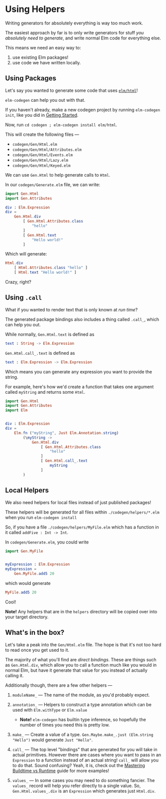 # Using Helpers

Writing generators for absolutely everything is way too much work.

The easiest approach by far is to only write generators for stuff _you absolutely need to generate_, and write normal Elm code for everything else.

This means we need an easy way to:

1. use existing Elm packages!
2. use code we have written locally.

## Using Packages

Let's say you wanted to generate some code that uses [`elm/html`](https://package.elm-lang.org/packages/elm/html/latest/)!

`elm-codegen` can help you out with that.

If you haven't already, make a new codegen project by running `elm-codegen init`, like you did in [Getting Started](https://github.com/mdgriffith/elm-codegen/tree/main/guide/GettingStarted.md).

Now, run `cd codegen ; elm-codegen install elm/html`.

This will create the following files —

- `codegen/Gen/Html.elm`
- `codegen/Gen/Html/Attributes.elm`
- `codegen/Gen/Html/Events.elm`
- `codegen/Gen/Html/Lazy.elm`
- `codegen/Gen/Html/Keyed.elm`

We can use `Gen.Html` to help generate calls to `Html`.

In our `codegen/Generate.elm` file, we can write:

```elm
import Gen.Html
import Gen.Attributes

div : Elm.Expression
div =
    Gen.Html.div
        [ Gen.Html.Attributes.class
            "hello"
        ]
        [ Gen.Html.text
            "Hello world!"
        ]

```

Which will generate:

```elm
Html.div
    [ Html.Attributes.class "hello" ]
    [ Html.text "Hello world!" ]
```

Crazy, right?

## Using `.call`

What if you wanted to render text that is only known at _run time_?

The generated package bindings also includes a thing called `.call_`, which can help you out.

While normally, `Gen.Html.text` is defined as

```elm
text : String -> Elm.Expression
```

`Gen.Html.call_.text` is defined as

```elm
text : Elm.Expression -> Elm.Expression
```

Which means you can generate any expression you want to provide the string.

For example, here's how we'd create a function that takes one argument called `myString` and returns some `Html`.

```elm
import Gen.Html
import Gen.Attributes
import Elm


div : Elm.Expression
div =
    Elm.fn ("myString", Just Elm.Annotation.string)
        (\myString ->
            Gen.Html.div
                [ Gen.Html.Attributes.class
                    "hello"
                ]
                [ Gen.Html.call_.text
                    myString
                ]
        )
```

## Local Helpers

We also need helpers for local files instead of just published packages!

These helpers will be generated for all files within `./codegen/helpers/*.elm` when you run `elm-codegen install`

So, if you have a file `./codegen/helpers/MyFile.elm` which has a function in it called `addFive : Int -> Int`.

In `codegen/Generate.elm`, you could write

```elm
import Gen.MyFile


myExpression : Elm.Expression
myExpression =
    Gen.MyFile.add5 20

```

which would generate

```elm
MyFile.add5 20
```

Cool!

**Note!** Any helpers that are in the `helpers` directory will be copied over into your target directory.

## What's in the box?

Let's take a peak into the `Gen/Html.elm` file. The hope is that it's not too hard to read once you get used to it.

The majority of what you'll find are _direct bindings_. These are things such as `Gen.Html.div`, which allow you to call a function much like you would in normal Elm, but have it generate that value for you instead of actually calling it.

Additionally though, there are a few other helpers —

1. `moduleName_` — The name of the module, as you'd probably expect.
2. `annotation_` — Helpers to construct a type annotation which can be used with `Elm.withType` or `Elm.value`
   - **Note!** `elm-codegen` has builtin type inference, so hopefully the number of times you need this is pretty low.
3. `make_` — Create a value of a type. `Gen.Maybe.make_.just (Elm.string "Hello")` would generate `Just "Hello"`.
4. `call_` — The top level "bindings" that are generated for you will take in actual primitives. However there are cases where you want to pass in an `Expression` to a function instead of an actual string! `call_` will allow you to do that. Sound confusing? Yeah, it is, check out the [Mastering Buildtime vs Runtime](https://github.com/mdgriffith/elm-codegen/tree/main/guide/MasteringBuildtimeVsRuntime.md) guide for more examples!

5. `values_` — In some cases you may need to do something fancier. The `values_` record will help you refer directly to a single value.
   So, `Gen.Html.values_.div` is an `Expression` which generates just `Html.div`.

